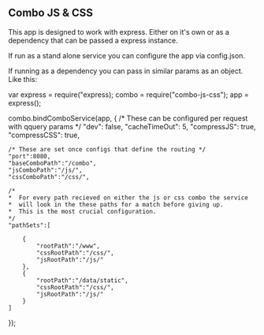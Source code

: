 Combo JS & CSS
--------------

This app is designed to work with express. Either on it's own or as a dependency that can be passed a express instance.

If run as a stand alone service you can configure the app via config.json.

If running as a dependency you can pass in similar params as an object. Like this:

var express = require("express);
    combo = require("combo-js-css");
    app = express();

combo.bindComboService(app, {
    /* These can be configured per request with qquery params */
    "dev": false,
    "cacheTimeOut": 5, 
    "compressJS": true,
    "compressCSS": true,
    
    /* These are set once configs that define the routing */
    "port":8080,
    "baseComboPath":"/combo",
    "jsComboPath":"/js/",
    "cssComboPath":"/css/",
    
    /* 
    *  For every path recieved on either the js or css combo the service
    *  will look in the these paths for a match before giving up.
    *  This is the most crucial configuration.
    */
    "pathSets":[
        
        {
            "rootPath":"/www",
            "cssRootPath":"/css/",
            "jsRootPath":"/js/"
        },
        {
            "rootPath":"/data/static",
            "cssRootPath":"/css/",
            "jsRootPath":"/js/"
        }
    ]
});